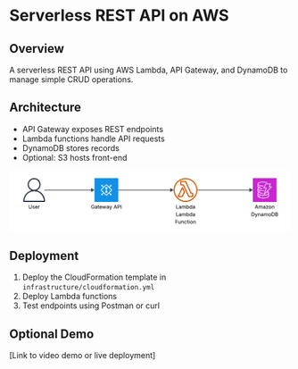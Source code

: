 # Serverless REST API on AWS

## Overview
A serverless REST API using AWS Lambda, API Gateway, and DynamoDB to manage simple CRUD operations.

## Architecture
- API Gateway exposes REST endpoints
- Lambda functions handle API requests
- DynamoDB stores records
- Optional: S3 hosts front-end

![Architecture Diagram](doc/Blankboard.png)

## Deployment
1. Deploy the CloudFormation template in `infrastructure/cloudformation.yml`
2. Deploy Lambda functions
3. Test endpoints using Postman or curl

## Optional Demo
[Link to video demo or live deployment]
